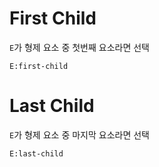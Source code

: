 # First Child

`E`가 형제 요소 중 첫번째 요소라면 선택

```
E:first-child
```

# Last Child

`E`가 형제 요소 중 마지막 요소라면 선택

```
E:last-child
```
